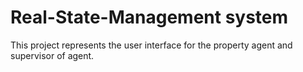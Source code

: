 ﻿# Real-State-Management system
This project represents the user interface for the property agent and supervisor of agent.
